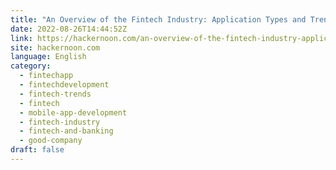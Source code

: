 ```yaml
---
title: "An Overview of the Fintech Industry: Application Types and Trends"
date: 2022-08-26T14:44:52Z
link: https://hackernoon.com/an-overview-of-the-fintech-industry-application-types-and-trends?source=rss&utm_medium=RSS&utm_source=news.12bit.vn
site: hackernoon.com
language: English
category:
  - fintechapp
  - fintechdevelopment
  - fintech-trends
  - fintech
  - mobile-app-development
  - fintech-industry
  - fintech-and-banking
  - good-company
draft: false
---
```

